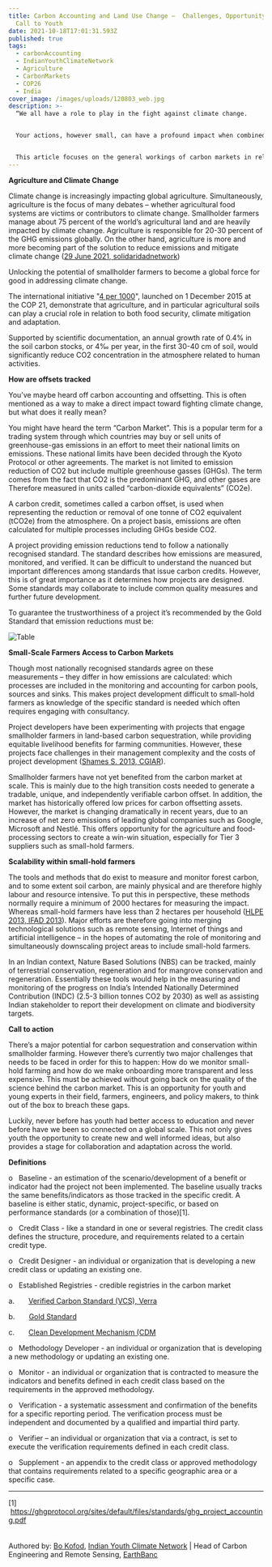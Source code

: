 ```yaml
---
title: Carbon Accounting and Land Use Change –  Challenges, Opportunity, and a
  Call to Youth
date: 2021-10-18T17:01:31.593Z
published: true
tags:
  - carbonAccounting
  - IndianYouthClimateNetwork
  - Agriculture
  - CarbonMarkets
  - COP26
  - India
cover_image: /images/uploads/120803_web.jpg
description: >-
  “We all have a role to play in the fight against climate change.


  Your actions, however small, can have a profound impact when combined with thousands of others.”


  This article focuses on the general workings of carbon markets in relation to small-hold farmers access. The article seeks to provide an overview of the present opportunity and challenges to small-hold farmers in the agriculture and food-production sector. Therefore, the initiatives are primarily mentioned in relation to LULUCF (Land Use, Land Use Change and Forestry).
---
```

**Agriculture and Climate Change**

Climate change is increasingly impacting global agriculture. Simultaneously, agriculture is the focus of many debates – whether agricultural food systems are victims or contributors to climate change. Smallholder farmers manage about 75 percent of the world’s agricultural land and are heavily impacted by climate change. Agriculture is responsible for 20-30 percent of the GHG emissions globally. On the other hand, agriculture is more and more becoming part of the solution to reduce emissions and mitigate climate change ([29 June 2021, solidaridadnetwork](https://www.solidaridadnetwork.org/news/solidaridad-and-rabobank-make-carbon-markets-work-for-smallholder-farmers/))

Unlocking the potential of smallholder farmers to become a global force for good in addressing climate change.

The international initiative "[4 per 1000](https://www.4p1000.org/)", launched on 1 December 2015 at the COP 21, demonstrate that agriculture, and in particular agricultural soils can play a crucial role in relation to both food security, climate mitigation and adaptation.

Supported by scientific documentation, an annual growth rate of 0.4% in the soil carbon stocks, or 4‰ per year, in the first 30-40 cm of soil, would significantly reduce CO2 concentration in the atmosphere related to human activities.

**How are offsets tracked**

You’ve maybe heard off carbon accounting and offsetting. This is often mentioned as a way to make a direct impact toward fighting climate change, but what does it really mean?

You might have heard the term “Carbon Market”. This is a popular term for a trading system through which countries may buy or sell units of greenhouse-gas emissions in an effort to meet their national limits on emissions. These national limits have been decided through the Kyoto Protocol or other agreements. The market is not limited to emission reduction of CO2 but include multiple greenhouse gasses (GHGs). The term comes from the fact that CO2 is the predominant GHG, and other gases are Therefore measured in units called “carbon-dioxide equivalents” (CO2e).

A carbon credit, sometimes called a carbon offset, is used when representing the reduction or removal of one tonne of CO2 equivalent (tCO2e) from the atmosphere. On a project basis, emissions are often calculated for multiple processes including GHGs beside CO2.

A project providing emission reductions tend to follow a nationally recognised standard. The standard describes how emissions are measured, monitored, and verified. It can be difficult to understand the nuanced but important differences among standards that issue carbon credits. However, this is of great importance as it determines how projects are designed. Some standards may collaborate to include common quality measures and further future development.

To guarantee the trustworthiness of a project it’s recommended by the Gold Standard that emission reductions must be:

![Table](/images/uploads/table.png "Source: Gold Standard (2020) “Guide – Carbon offsetting”")

**Small-Scale Farmers Access to Carbon Markets**

Though most nationally recognised standards agree on these measurements – they differ in how emissions are calculated: which processes are included in the monitoring and accounting for carbon pools, sources and sinks. This makes project development difficult to small-hold farmers as knowledge of the specific standard is needed which often requires engaging with consultancy.

Project developers have been experimenting with projects that engage smallholder farmers in land-based carbon sequestration, while providing equitable livelihood benefits for farming communities. However, these projects face challenges in their management complexity and the costs of project development ([Shames S. 2013, CGIAR](https://cgspace.cgiar.org/handle/10568/29009)).

Smallholder farmers have not yet benefited from the carbon market at scale. This is mainly due to the high transition costs needed to generate a tradable, unique, and independently verifiable carbon offset. In addition, the market has historically offered low prices for carbon offsetting assets. However, the market is changing dramatically in recent years, due to an increase of net zero emissions of leading global companies such as Google, Microsoft and Nestlé. This offers opportunity for the agriculture and food-processing sectors to create a win-win situation, especially for Tier 3 suppliers such as small-hold farmers. 

**Scalability within small-hold farmers**

The tools and methods that do exist to measure and monitor forest carbon, and to some extent soil carbon, are mainly physical and are therefore highly labour and resource intensive. To put this in perspective, these methods normally require a minimum of 2000 hectares for measuring the impact. Whereas small-hold farmers have less than 2 hectares per household ([HLPE 2013, IFAD 2013](https://www.researchgate.net/publication/256534307_Investing_in_smallholder_agriculture_for_food_security)). Major efforts are therefore going into merging technological solutions such as remote sensing, Internet of things and artificial intelligence – in the hopes of automating the role of monitoring and simultaneously downscaling project areas to include small-hold farmers.

In an Indian context, Nature Based Solutions (NBS) can be tracked, mainly of terrestrial conservation, regeneration and for mangrove conservation and regeneration. Essentially these tools would help in the measuring and monitoring of the progress on India’s Intended Nationally Determined Contribution (INDC) (2.5-3 billion tonnes CO2 by 2030) as well as assisting Indian stakeholder to report their development on climate and biodiversity targets.

**Call to action**

There’s a major potential for carbon sequestration and conservation within smallholder farming. However there’s currently two major challenges that needs to be faced in order for this to happen: How do we monitor small-hold farming and how do we make onboarding more transparent and less expensive. This must be achieved without going back on the quality of the science behind the carbon market. This is an opportunity for youth and young experts in their field, farmers, engineers, and policy makers, to think out of the box to breach these gaps. 

Luckily, never before has youth had better access to education and never before have we been so connected on a global scale. This not only gives youth the opportunity to create new and well informed ideas, but also provides a stage for collaboration and adaptation across the world.

**Definitions**

o   Baseline - an estimation of the scenario/development of a benefit or indicator had the project not been implemented. The baseline usually tracks the same benefits/indicators as those tracked in the specific credit. A baseline is either static, dynamic, project-specific, or based on performance standards (or a combination of those)\[1].

o   Credit Class - like a standard in one or several registries. The credit class defines the structure, procedure, and requirements related to a certain credit type.

o   Credit Designer - an individual or organization that is developing a new credit class or updating an existing one.

o   Established Registries - credible registries in the carbon market

a.       [Verified Carbon Standard (VCS), Verra](https://verra.org/)

b.       [Gold Standard](https://registry.goldstandard.org/)

c.       [Clean Development Mechanism (CDM](https://cdm.unfccc.int/index.html)

o   Methodology Developer - an individual or organization that is developing a new methodology or updating an existing one.

o   Monitor - an individual or organization that is contracted to measure the indicators and benefits defined in each credit class based on the requirements in the approved methodology.

o   Verification - a systematic assessment and confirmation of the benefits for a specific reporting period. The verification process must be independent and documented by a qualified and impartial third party.

o   Verifier – an individual or organization that via a contract, is set to execute the verification requirements defined in each credit class.

o   Supplement - an appendix to the credit class or approved methodology that contains requirements related to a specific geographic area or a specific case.

- - -

\[1]  <https://ghgprotocol.org/sites/default/files/standards/ghg_project_accounting.pdf>\
\
\
Authored by: [Bo Kofod](https://www.linkedin.com/in/bo-sprotte), [Indian Youth Climate Network](https://iycn.in) | Head of Carbon Engineering and Remote Sensing, [EarthBanc](https://earthbanc.io/)